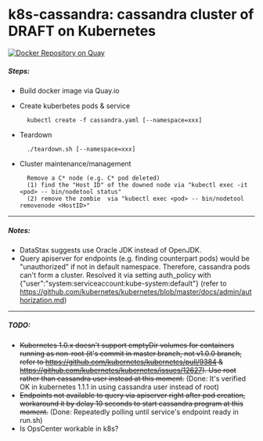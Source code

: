 # k8s-cassandra: cassandra cluster of DRAFT on Kubernetes
[![Docker Repository on Quay](https://quay.io/repository/draft/k8s-cassandra/status "Docker Repository on Quay")](https://quay.io/repository/draft/k8s-cassandra)

##### Steps:
* Build docker image via Quay.io
* Create kuberbetes pods & service

        kubectl create -f cassandra.yaml [--namespace=xxx]
* Teardown

        ./teardown.sh [--namespace=xxx]
* Cluster maintenance/management 

        Remove a C* node (e.g. C* pod deleted)
        (1) find the "Host ID" of the downed node via "kubectl exec -it <pod> -- bin/nodetool status"
        (2) remove the zombie  via "kubectl exec <pod> -- bin/nodetool removenode <HostID>"

-----
##### Notes:
* DataStax suggests use Oracle JDK instead of OpenJDK.
* Query apiserver for endpoints (e.g. finding counterpart pods) would be "unauthorized" if not in default namespace. Therefore, cassandra pods can't form a cluster. Resolved it via setting auth_policy with {"user":"system:serviceaccount:kube-system:default"} (refer to https://github.com/kubernetes/kubernetes/blob/master/docs/admin/authorization.md)  

-----
##### TODO:
* ~~Kubernetes 1.0.x doesn't support emptyDir volumes for containers running as non-root (it's commit in master branch, not v1.0.0 branch, refer to https://github.com/kubernetes/kubernetes/pull/9384 & https://github.com/kubernetes/kubernetes/issues/12627). Use root rather than cassandra user instead at this moment.~~ (Done: It's verified OK in kubernetes 1.1.1 in using cassandra user instead of root)
* ~~Endpoints not available to query via apiserver right after pod creation, workaround it by delay 10 seconds to start cassandra program at this moment.~~ (Done: Repeatedly polling until service's endpoint ready in run.sh)
* Is OpsCenter workable in k8s?
